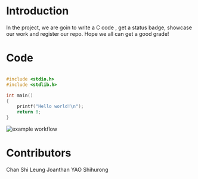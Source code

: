 # Introduction
In the project, we are goin to write a C code , get a status badge, showcase our work and register our repo. Hope we all can get a good grade!
# Code
```c

#include <stdio.h>
#include <stdlib.h>

int main()
{
    printf("Hello world!\n");
    return 0;
}
```
![example workflow](https://github.com/csci3251-2022/project-team-c/actions/workflows/c-cpp.yml/badge.svg)
# Contributors
Chan Shi Leung Joanthan
YAO Shihurong
